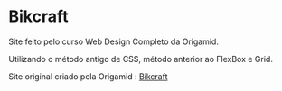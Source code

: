 <h1>Bikcraft</h1>

<p>Site feito pelo curso Web Design Completo da Origamid.</p>
<p>Utilizando o método antigo de CSS, método anterior ao FlexBox e Grid.</p>
<p>Site original criado pela Origamid : <a href="https://bikcraft.com/" target="_blank" rel="noopener noreferrer">Bikcraft</a></p>
